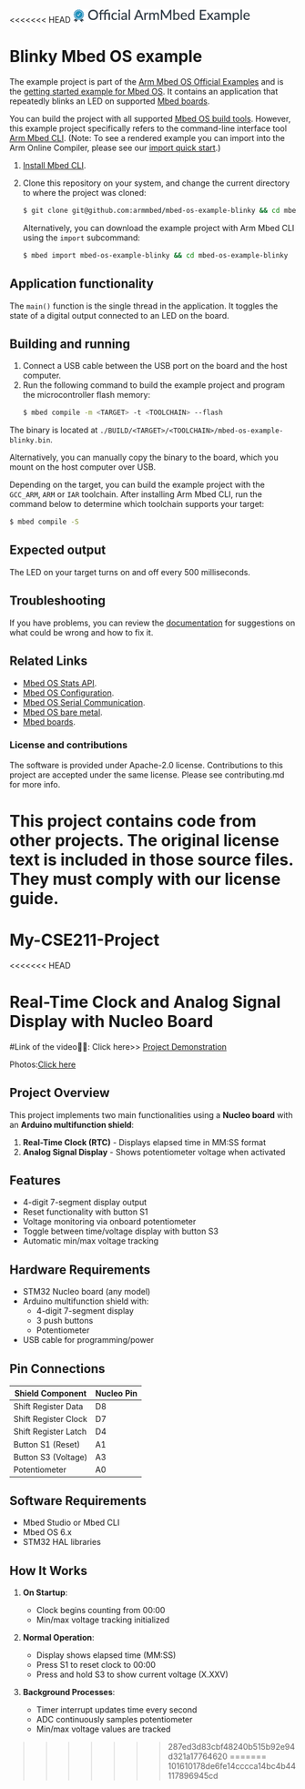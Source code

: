 <<<<<<< HEAD
![](./resources/official_armmbed_example_badge.png)
# Blinky Mbed OS example

The example project is part of the [Arm Mbed OS Official Examples](https://os.mbed.com/code/) and is the [getting started example for Mbed OS](https://os.mbed.com/docs/mbed-os/v5.14/quick-start/index.html). It contains an application that repeatedly blinks an LED on supported [Mbed boards](https://os.mbed.com/platforms/).

You can build the project with all supported [Mbed OS build tools](https://os.mbed.com/docs/mbed-os/latest/tools/index.html). However, this example project specifically refers to the command-line interface tool [Arm Mbed CLI](https://github.com/ARMmbed/mbed-cli#installing-mbed-cli).
(Note: To see a rendered example you can import into the Arm Online Compiler, please see our [import quick start](https://os.mbed.com/docs/mbed-os/latest/quick-start/online-with-the-online-compiler.html#importing-the-code).)

1. [Install Mbed CLI](https://os.mbed.com/docs/mbed-os/latest/quick-start/offline-with-mbed-cli.html).

1. Clone this repository on your system, and change the current directory to where the project was cloned:

    ```bash
    $ git clone git@github.com:armmbed/mbed-os-example-blinky && cd mbed-os-example-blinky
    ```

    Alternatively, you can download the example project with Arm Mbed CLI using the `import` subcommand:

    ```bash
    $ mbed import mbed-os-example-blinky && cd mbed-os-example-blinky
    ```


## Application functionality

The `main()` function is the single thread in the application. It toggles the state of a digital output connected to an LED on the board.

## Building and running

1. Connect a USB cable between the USB port on the board and the host computer.
2. <a name="build_cmd"></a> Run the following command to build the example project and program the microcontroller flash memory:
    ```bash
    $ mbed compile -m <TARGET> -t <TOOLCHAIN> --flash
    ```
The binary is located at `./BUILD/<TARGET>/<TOOLCHAIN>/mbed-os-example-blinky.bin`.

Alternatively, you can manually copy the binary to the board, which you mount on the host computer over USB.

Depending on the target, you can build the example project with the `GCC_ARM`, `ARM` or `IAR` toolchain. After installing Arm Mbed CLI, run the command below to determine which toolchain supports your target:

```bash
$ mbed compile -S
```

## Expected output
The LED on your target turns on and off every 500 milliseconds.


## Troubleshooting
If you have problems, you can review the [documentation](https://os.mbed.com/docs/latest/tutorials/debugging.html) for suggestions on what could be wrong and how to fix it.

## Related Links

* [Mbed OS Stats API](https://os.mbed.com/docs/latest/apis/mbed-statistics.html).
* [Mbed OS Configuration](https://os.mbed.com/docs/latest/reference/configuration.html).
* [Mbed OS Serial Communication](https://os.mbed.com/docs/latest/tutorials/serial-communication.html).
* [Mbed OS bare metal](https://os.mbed.com/docs/mbed-os/latest/reference/mbed-os-bare-metal.html).
* [Mbed boards](https://os.mbed.com/platforms/).

### License and contributions

The software is provided under Apache-2.0 license. Contributions to this project are accepted under the same license. Please see contributing.md for more info.

This project contains code from other projects. The original license text is included in those source files. They must comply with our license guide.
=======
# My-CSE211-Project
<<<<<<< HEAD
# Real-Time Clock and Analog Signal Display with Nucleo Board
#Link of the video🥰🥰:
Click here>>
[Project Demonstration](https://drive.google.com/file/d/1a5-6-lx1gGz0rocJ5X8RKrLVmOLAT9_K/view?usp=drivesdk)

Photos:[Click here](https://github.com/user-attachments/assets/b08f5873-c797-41bc-8e5b-3e91e0bd2bc5)
## Project Overview
This project implements two main functionalities using a **Nucleo board** with an **Arduino multifunction shield**:
1. **Real-Time Clock (RTC)** - Displays elapsed time in MM:SS format
2. **Analog Signal Display** - Shows potentiometer voltage when activated

## Features
- 4-digit 7-segment display output
- Reset functionality with button S1
- Voltage monitoring via onboard potentiometer
- Toggle between time/voltage display with button S3
- Automatic min/max voltage tracking

## Hardware Requirements
- STM32 Nucleo board (any model)
- Arduino multifunction shield with:
  - 4-digit 7-segment display
  - 3 push buttons
  - Potentiometer
- USB cable for programming/power

## Pin Connections
| Shield Component | Nucleo Pin |
|-----------------|-----------|
| Shift Register Data | D8 |
| Shift Register Clock | D7 |
| Shift Register Latch | D4 |
| Button S1 (Reset) | A1 |
| Button S3 (Voltage) | A3 |
| Potentiometer | A0 |

## Software Requirements
- Mbed Studio or Mbed CLI
- Mbed OS 6.x
- STM32 HAL libraries

## How It Works
1. **On Startup**:
   - Clock begins counting from 00:00
   - Min/max voltage tracking initialized

2. **Normal Operation**:
   - Display shows elapsed time (MM:SS)
   - Press S1 to reset clock to 00:00
   - Press and hold S3 to show current voltage (X.XXV)

3. **Background Processes**:
   - Timer interrupt updates time every second
   - ADC continuously samples potentiometer
   - Min/max voltage values are tracked


>>>>>>> 287ed3d83cbf48240b515b92e94d321a17764620
=======
>>>>>>> 101610178de6fe14cccca14bc4b44117896945cd
